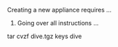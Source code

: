 

Creating a new appliance requires ...

1. Going over all instructions ...


tar cvzf dive.tgz keys dive
